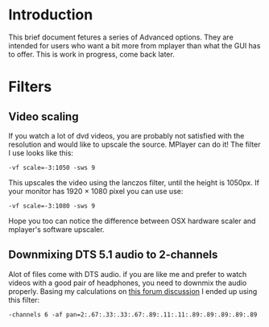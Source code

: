 # Introduction #

This brief document fetures a series of Advanced options. They are intended for users who want a bit more from mplayer than what the GUI has to offer. This is work in progress, come back later.

# Filters #

## Video scaling ##

If you watch a lot of dvd videos, you are probably not satisfied with the resolution and would like to upscale the source. MPlayer can do it! The filter I use looks like this:

```
-vf scale=-3:1050 -sws 9
```

This upscales the video using the lanczos filter, until the height is 1050px. If your monitor has 1920 × 1080 pixel you can use use:

```
-vf scale=-3:1080 -sws 9
```

Hope you too can notice the difference between OSX hardware scaler and mplayer's software upscaler.

## Downmixing DTS 5.1 audio to 2-channels ##

Alot of files come with DTS audio. if you are like me and prefer to watch videos with a good pair of headphones, you need to downmix the audio properly. Basing my calculations on [this forum discussion](http://www.hydrogenaudio.org/forums/index.php?showtopic=55442) I ended up using this filter:

```
-channels 6 -af pan=2:.67:.33:.33:.67:.89:.11:.11:.89:.89:.89:.89:.89
```